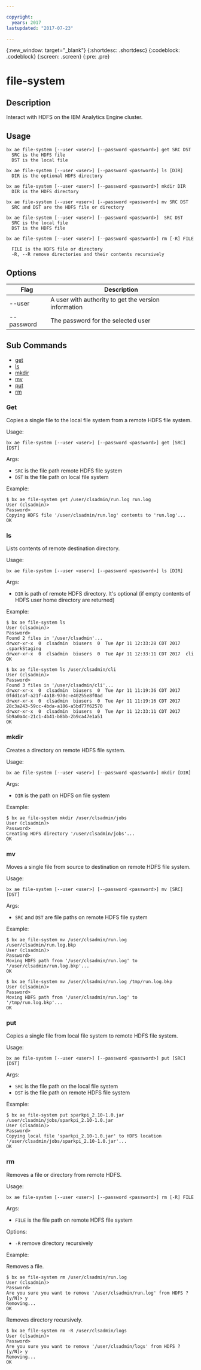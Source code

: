 ```yaml
---

copyright:
  years: 2017
lastupdated: "2017-07-23"

---
```


<!-- Attribute definitions -->
{:new_window: target="_blank"}
{:shortdesc: .shortdesc}
{:codeblock: .codeblock}
{:screen: .screen}
{:pre: .pre}

# file-system
## Description

Interact with HDFS on the IBM Analytics Engine cluster.

## Usage

```
bx ae file-system [--user <user>] [--password <password>] get SRC DST
  SRC is the HDFS file
  DST is the local file

bx ae file-system [--user <user>] [--password <password>] ls [DIR]
  DIR is the optional HDFS directory

bx ae file-system [--user <user>] [--password <password>] mkdir DIR
  DIR is the HDFS directory

bx ae file-system [--user <user>] [--password <password>] mv SRC DST
  SRC and DST are the HDFS file or directory

bx ae file-system [--user <user>] [--password <password>]  SRC DST
  SRC is the local file
  DST is the HDFS file

bx ae file-system [--user <user>] [--password <password>] rm [-R] FILE

  FILE is the HDFS file or directory
  -R, --R remove directories and their contents recursively
```

## Options

Flag       | Description
---------- | ----------------------------------------------------
--user     | A user with authority to get the version information
--password | The password for the selected user

## Sub Commands

- [get](#get)
- [ls](#ls)
- [mkdir](#mkdir)
- [mv](#mv)
- [put](#put)
- [rm](#rm)

### Get

Copies a single file to the local file system from a remote HDFS file system.

Usage:

```
bx ae file-system [--user <user>] [--password <password>] get [SRC] [DST]
```

Args:

- `SRC` is the file path remote HDFS file system
- `DST` is the file path on local file system

Example:

```
$ bx ae file-system get /user/clsadmin/run.log run.log
User (clsadmin)>
Password>
Copying HDFS file '/user/clsadmin/run.log' contents to 'run.log'...
OK
```

### ls

Lists contents of remote destination directory.

Usage:

```
bx ae file-system [--user <user>] [--password <password>] ls [DIR]
```

Args:

- `DIR` is path of remote HDFS directory. It's optional (if empty contents of HDFS user home directory are returned)

Example:

```
$ bx ae file-system ls
User (clsadmin)>
Password>
Found 2 files in '/user/clsadmin'...
drwxr-xr-x  0  clsadmin  biusers  0  Tue Apr 11 12:33:28 CDT 2017  .sparkStaging
drwxr-xr-x  0  clsadmin  biusers  0  Tue Apr 11 12:33:11 CDT 2017  cli
OK
```

```
$ bx ae file-system ls /user/clsadmin/cli
User (clsadmin)>
Password>
Found 3 files in '/user/clsadmin/cli'...
drwxr-xr-x  0  clsadmin  biusers  0  Tue Apr 11 11:19:36 CDT 2017  0fdd1caf-a21f-4a18-970c-e40255e8f0ad
drwxr-xr-x  0  clsadmin  biusers  0  Tue Apr 11 11:19:16 CDT 2017  28c3a243-59cc-4bda-a186-a5bd77f62570
drwxr-xr-x  0  clsadmin  biusers  0  Tue Apr 11 12:33:11 CDT 2017  5b9a0a4c-21c1-4b41-b8bb-2b9ca47e1a51
OK
```

### mkdir

Creates a directory on remote HDFS file system.

Usage:

```
bx ae file-system [--user <user>] [--password <password>] mkdir [DIR]
```

Args:

- `DIR` is the path on HDFS on file system

Example:

```
$ bx ae file-system mkdir /user/clsadmin/jobs
User (clsadmin)>
Password>
Creating HDFS directory '/user/clsadmin/jobs'...
OK
```

### mv

Moves a single file from source to destination on remote HDFS file system.

Usage:

```
bx ae file-system [--user <user>] [--password <password>] mv [SRC] [DST]
```

Args:

- `SRC` and `DST` are file paths on remote HDFS file system

Example:

```
$ bx ae file-system mv /user/clsadmin/run.log /user/clsadmin/run.log.bkp
User (clsadmin)>
Password>
Moving HDFS path from '/user/clsadmin/run.log' to '/user/clsadmin/run.log.bkp'...
OK
```

```
$ bx ae file-system mv /user/clsadmin/run.log /tmp/run.log.bkp
User (clsadmin)>
Password>
Moving HDFS path from '/user/clsadmin/run.log' to '/tmp/run.log.bkp'...
OK
```

### put

Copies a single file from local file system to remote HDFS file system.

Usage:

```
bx ae file-system [--user <user>] [--password <password>] put [SRC] [DST]
```

Args:

- `SRC` is the file path on the local file system
- `DST` is the file path on remote HDFS file system

Example:

```
$ bx ae file-system put sparkpi_2.10-1.0.jar /user/clsadmin/jobs/sparkpi_2.10-1.0.jar
User (clsadmin)>
Password>
Copying local file 'sparkpi_2.10-1.0.jar' to HDFS location '/user/clsadmin/jobs/sparkpi_2.10-1.0.jar'...
OK
```

### rm

Removes a file or directory from remote HDFS.

Usage:

```
bx ae file-system [--user <user>] [--password <password>] rm [-R] FILE
```

Args:

- `FILE` is the file path on remote HDFS file system

Options:

- `-R` remove directory recursively

Example:

Removes a file.

```
$ bx ae file-system rm /user/clsadmin/run.log
User (clsadmin)>
Password>
Are you sure you want to remove '/user/clsadmin/run.log' from HDFS ? [y/N]> y
Removing...
OK
```

Removes directory recursively.

```
$ bx ae file-system rm -R /user/clsadmin/logs
User (clsadmin)>
Password>
Are you sure you want to remove '/user/clsadmin/logs' from HDFS ? [y/N]> y
Removing...
OK
```
